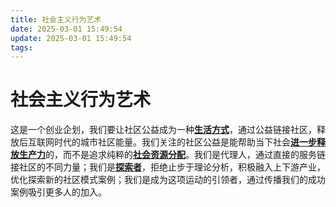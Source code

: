 ```yaml
---
title: 社会主义行为艺术
date: 2025-03-01 15:49:54
update: 2025-03-01 15:49:54
tags:
---
```


# 社会主义行为艺术

这是一个创业企划，我们要让社区公益成为一种[**生活方式**](lifestyle)，通过公益链接社区，释放后互联网时代的城市社区能量。我们关注的社区公益是能帮助当下社会[**进一步释放生产力**](ideology)的，而不是追求纯粹的[**社会资源分配**](reallocation)。我们是代理人，通过直接的服务链接社区的不同力量；我们是[**探索者**](performance_art)，拒绝止步于理论分析，积极融入上下游产业，优化探索新的社区模式案例；我们是成为这项运动的引领者，通过传播我们的成功案例吸引更多人的加入。